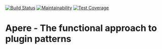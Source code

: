 [![Build Status](https://travis-ci.org/jeanfortheweb/apere.svg?branch=master)](https://travis-ci.org/jeanfortheweb/apere) [![Maintainability](https://api.codeclimate.com/v1/badges/b683ed43dc492cbdd45f/maintainability)](https://codeclimate.com/github/jeanfortheweb/apere/maintainability) [![Test Coverage](https://api.codeclimate.com/v1/badges/b683ed43dc492cbdd45f/test_coverage)](https://codeclimate.com/github/jeanfortheweb/apere/test_coverage)

# Apere - The functional approach to plugin patterns

